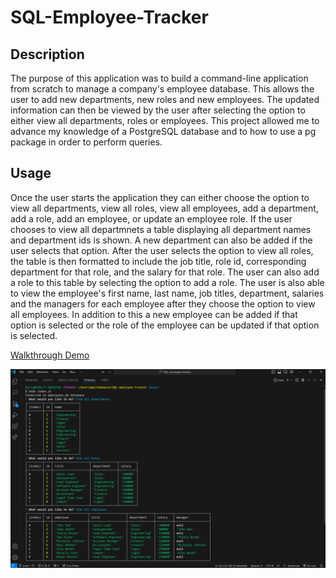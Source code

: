 # SQL-Employee-Tracker

## Description

The purpose of this application was to build a command-line application from scratch to manage a company's employee database. This allows the user to add new departments, new roles and new employees. The updated information can then be viewed by the user after selecting the option to either view all departments, roles or employees. This project allowed me to advance my knowledge of a PostgreSQL database and to how to use a pg package in order to perform queries.

## Usage

Once the user starts the application they can either choose the option to view all departments, view all roles, view all employees, add a department, add a role, add an employee, or update an employee role. If the user chooses to view all departmnets a table displaying all department names and department ids is shown. A new department can also be added if the user selects that option. After the user selects the option to view all roles, the table is then formatted to include the job title, role id, corresponding department for that role, and the salary for that role. The user can also add a role to this table by selecting the option to add a role. The user is also able to view the employee's first name, last name, job titles, department, salaries and the managers for each employee after they choose the option to view all employees. In addition to this a new employee can be added if that option is selected or the role of the employee can be updated if that option is selected. 

<a href="https://drive.google.com/file/d/1Io9YZhzWbBhm06-zLxPFhgf8dL6wupZP/view?usp=sharing">Walkthrough Demo</a>

![alt text](assets/images/screenshot.png)
    


